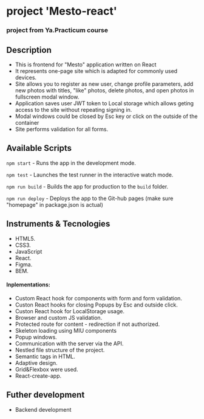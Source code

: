 # project 'Mesto-react'

### project from Ya.Practicum course

## Description

- This is frontend for "Mesto" application written on React
- It represents one-page site which is adapted for commonly used devices.
- Site allows you to register as new user, change profile parameters, add new photos with titles, "like" photos, delete photos, and open photos in fullscreen modal window.
- Application saves user JWT token to Local storage which allows geting access to the site without repeating signing in.
- Modal windows could be closed by Esc key or click on the outside of the container
- Site performs validation for all forms.

## Available Scripts

`npm start` - Runs the app in the development mode.

`npm test` - Launches the test runner in the interactive watch mode.

`npm run build` - Builds the app for production to the `build` folder.

`npm run deploy` - Deploys the app to the Git-hub pages (make sure "homepage" in package.json is actual)

## Instruments & Tecnologies

- HTML5.
- CSS3.
- JavaScript
- React.
- Figma.
- BEM.

#### Inplementations:

- Custom React hook for components with form and form validation.
- Custon React hooks for closing Popups by Esc and outside click.
- Custon React hook for LocalStorage usage.
- Browser and custom JS validation.
- Protected route for content - redirection if not authorized.
- Skeleton loading using MIU components
- Popup windows.
- Communication with the server via the API.
- Nestled file structure of the project.
- Semantic tags in HTML.
- Adaptive design.
- Grid&Flexbox were used.
- React-create-app.

## Futher development

- Backend development
